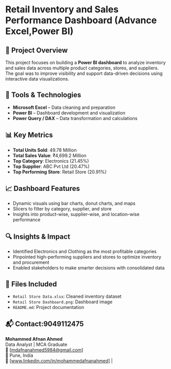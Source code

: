 # Retail Inventory and Sales Performance Dashboard (Advance Excel,Power BI)

## 📌 Project Overview
This project focuses on building a **Power BI dashboard** to analyze inventory and sales data across multiple product categories, stores, and suppliers. The goal was to improve visibility and support data-driven decisions using interactive data visualizations.

## 🧰 Tools & Technologies
- **Microsoft Excel** – Data cleaning and preparation
- **Power BI** – Dashboard development and visualization
- **Power Query / DAX** – Data transformation and calculations

## 📊 Key Metrics
- **Total Units Sold**: 49.78 Million  
- **Total Sales Value**: ₹4,699.2 Million  
- **Top Category**: Electronics (21.45%)  
- **Top Supplier**: ABC Pvt Ltd (20.47%)  
- **Top Performing Store**: Retail Store (20.91%)

## 📈 Dashboard Features
- Dynamic visuals using bar charts, donut charts, and maps
- Slicers to filter by category, supplier, and store
- Insights into product-wise, supplier-wise, and location-wise performance

## 🔍 Insights & Impact
- Identified Electronics and Clothing as the most profitable categories
- Pinpointed high-performing suppliers and stores to optimize inventory and procurement
- Enabled stakeholders to make smarter decisions with consolidated data

## 📂 Files Included
- `Retail Store Data.xlsx`: Cleaned inventory dataset
- `Retail Store Dashboard.png`: Dashboard image
- `README.md`: Project documentation


## 📬 Contact:9049112475
**Mohammed Afnan Ahmed**  
Data Analyst | MCA Graduate  
📧 [mdafnanahmed5984@gmail.com]  
📍 Pune, India  
📎 [www.linkedin.com/in/mohammedafnanahmed] |

